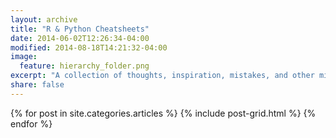 ```yaml
---
layout: archive
title: "R & Python Cheatsheets"
date: 2014-06-02T12:26:34-04:00
modified: 2014-08-18T14:21:32-04:00
image: 
  feature: hierarchy_folder.png
excerpt: "A collection of thoughts, inspiration, mistakes, and other minutia."
share: false
---
```


<div class="tiles">
{% for post in site.categories.articles %}
  {% include post-grid.html %}
{% endfor %}
</div><!-- /.tiles -->